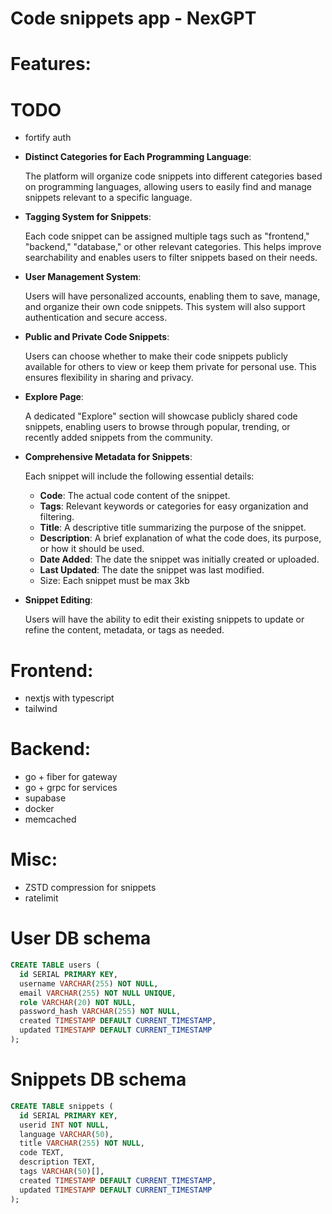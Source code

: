 # Code snippets app - NexGPT

# **Features:**

# TODO
- fortify auth


- **Distinct Categories for Each Programming Language**:
    
    The platform will organize code snippets into different categories based on programming languages, allowing users to easily find and manage snippets relevant to a specific language.
    
- **Tagging System for Snippets**:
    
    Each code snippet can be assigned multiple tags such as "frontend," "backend," "database," or other relevant categories. This helps improve searchability and enables users to filter snippets based on their needs.
    
- **User Management System**:
    
    Users will have personalized accounts, enabling them to save, manage, and organize their own code snippets. This system will also support authentication and secure access.
    
- **Public and Private Code Snippets**:
    
    Users can choose whether to make their code snippets publicly available for others to view or keep them private for personal use. This ensures flexibility in sharing and privacy.
    
- **Explore Page**:
    
    A dedicated "Explore" section will showcase publicly shared code snippets, enabling users to browse through popular, trending, or recently added snippets from the community.
    
- **Comprehensive Metadata for Snippets**:
    
    Each snippet will include the following essential details:
    
    - **Code**: The actual code content of the snippet.
    - **Tags**: Relevant keywords or categories for easy organization and filtering.
    - **Title**: A descriptive title summarizing the purpose of the snippet.
    - **Description**: A brief explanation of what the code does, its purpose, or how it should be used.
    - **Date Added**: The date the snippet was initially created or uploaded.
    - **Last Updated**: The date the snippet was last modified.
    - Size: Each snippet must be max 3kb
- **Snippet Editing**:
    
    Users will have the ability to edit their existing snippets to update or refine the content, metadata, or tags as needed.
    

# **Frontend:**

- nextjs with typescript
- tailwind

# **Backend:**

- go + fiber for gateway
- go + grpc for services
- supabase
- docker
- memcached

# Misc:

- ZSTD compression for snippets
- ratelimit

# User DB schema

```sql
CREATE TABLE users (
  id SERIAL PRIMARY KEY,
  username VARCHAR(255) NOT NULL,
  email VARCHAR(255) NOT NULL UNIQUE,
  role VARCHAR(20) NOT NULL,
  password_hash VARCHAR(255) NOT NULL,
  created TIMESTAMP DEFAULT CURRENT_TIMESTAMP,
  updated TIMESTAMP DEFAULT CURRENT_TIMESTAMP
);
```

# Snippets DB schema

```sql
CREATE TABLE snippets (
  id SERIAL PRIMARY KEY,
  userid INT NOT NULL,
  language VARCHAR(50),
  title VARCHAR(255) NOT NULL,
  code TEXT,
  description TEXT,
  tags VARCHAR(50)[],
  created TIMESTAMP DEFAULT CURRENT_TIMESTAMP,
  updated TIMESTAMP DEFAULT CURRENT_TIMESTAMP
);
```